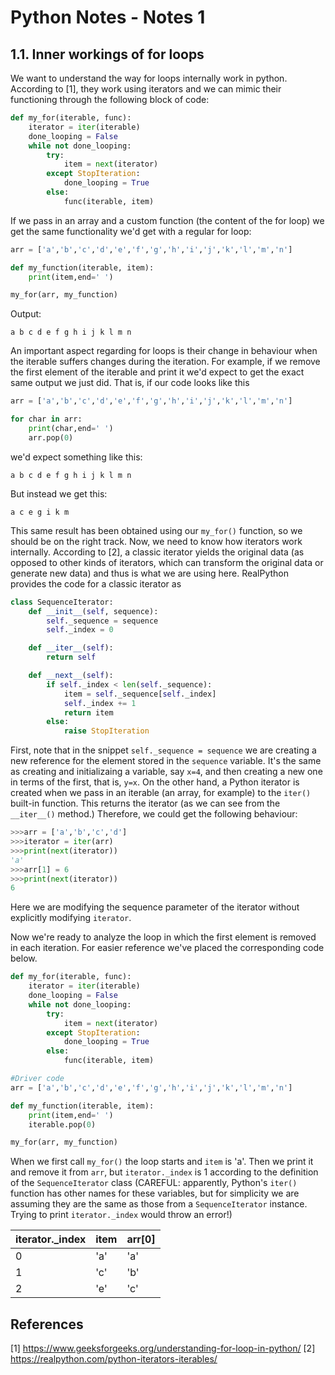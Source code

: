 # Python Notes - Notes 1

## 1.1. Inner workings of for loops

We want to understand the way for loops internally work in python. According to [1], they work using iterators and we can mimic their functioning through the following block of code:
```python
def my_for(iterable, func):
    iterator = iter(iterable)
    done_looping = False
    while not done_looping:
        try:
            item = next(iterator)
        except StopIteration:
            done_looping = True
        else:
            func(iterable, item)
```
If we pass in an array and a custom function (the content of the for loop) we get the same functionality we'd get with a regular for loop:
```python
arr = ['a','b','c','d','e','f','g','h','i','j','k','l','m','n']

def my_function(iterable, item):
    print(item,end=' ')

my_for(arr, my_function)
```
Output:
```
a b c d e f g h i j k l m n
```
An important aspect regarding for loops is their change in behaviour when the iterable suffers changes during the iteration. For example, if we remove the first element of the iterable and print it we'd expect to get the exact same output we just did. That is, if our code looks like this
```python
arr = ['a','b','c','d','e','f','g','h','i','j','k','l','m','n']

for char in arr:
    print(char,end=' ')
    arr.pop(0)
```
we'd expect something like this:
```
a b c d e f g h i j k l m n
```
But instead we get this:
```
a c e g i k m
```
This same result has been obtained using our `my_for()` function, so we should be on the right track. Now, we need to know how iterators work internally. According to [2], a classic iterator yields the original data (as opposed to other kinds of iterators, which can transform the original data or generate new data) and thus is what we are using here. RealPython provides the code for a classic iterator as
```python
class SequenceIterator:
    def __init__(self, sequence):
        self._sequence = sequence
        self._index = 0

    def __iter__(self):
        return self

    def __next__(self):
        if self._index < len(self._sequence):
            item = self._sequence[self._index]
            self._index += 1
            return item
        else:
            raise StopIteration
```
First, note that in the snippet `self._sequence = sequence` we are creating a new reference for the element stored in the `sequence` variable. It's the same as creating and initializaing a variable, say `x=4`, and then creating a new one in terms of the first, that is, `y=x`. On the other hand, a Python iterator is created when we pass in an iterable (an array, for example) to the `iter()` built-in function. This returns the iterator (as we can see from the `__iter__()` method.) Therefore, we could get the following behaviour:
```python
>>>arr = ['a','b','c','d']
>>>iterator = iter(arr)
>>>print(next(iterator))
'a'
>>>arr[1] = 6
>>>print(next(iterator))
6
```
Here we are modifying the sequence parameter of the iterator without explicitly modifying `iterator`. 

Now we're ready to analyze the loop in which the first element is removed in each iteration. For easier reference we've placed the corresponding code below.

```python
def my_for(iterable, func):
    iterator = iter(iterable)
    done_looping = False
    while not done_looping:
        try:
            item = next(iterator)
        except StopIteration:
            done_looping = True
        else:
            func(iterable, item)

#Driver code
arr = ['a','b','c','d','e','f','g','h','i','j','k','l','m','n']

def my_function(iterable, item):
    print(item,end=' ')
    iterable.pop(0)

my_for(arr, my_function)
```
When we first call `my_for()` the loop starts and `item` is 'a'. Then we print it and remove it from `arr`, but `iterator._index` is 1 according to the definition of the `SequenceIterator` class (CAREFUL: apparently, Python's `iter()` function has other names for these variables, but for simplicity we are assuming they are the same as those from a `SequenceIterator` instance. Trying to print `iterator._index` would throw an error!) 

|iterator._index|item|arr[0]|
|---------------|----|------|
|0              |'a' |'a'   |
|1              |'c' |'b'   |
|2              |'e' |'c'   |

## References
[1] https://www.geeksforgeeks.org/understanding-for-loop-in-python/
[2] https://realpython.com/python-iterators-iterables/
















